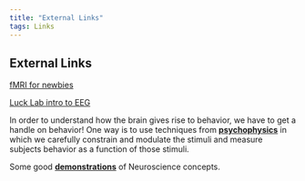 ```yaml
---
title: "External Links"
tags: Links
---
```

## External Links

[fMRI for newbies](http://culhamlab.ssc.uwo.ca/fmri4newbies/)

[Luck Lab intro to EEG](http://mindbrain.ucdavis.edu/labs/luck-lab/introduction-to-the-erp-technique)

In order to understand how the brain gives rise to behavior, we have to get a handle on behavior! One way is to use techniques from [**psychophysics**](http://www.uni-leipzig.de/~isp/isp/history/explanation.htm) in which we carefully constrain and modulate the stimuli and measure subjects behavior as a function of those stimuli.

Some good [**demonstrations**](http://visscher.neurobiology.uab.edu/NeuroDemos.html) of Neuroscience concepts.

